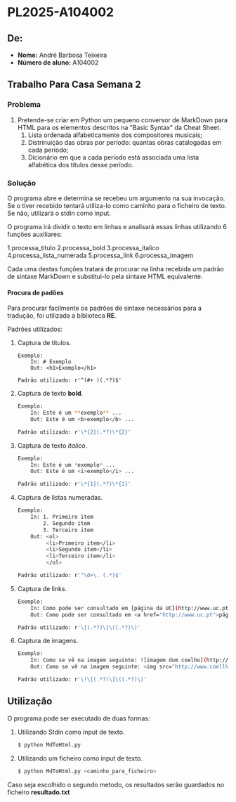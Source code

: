 # PL2025-A104002

## De:
- **Nome:** André Barbosa Teixeira
- **Número de aluno:** A104002

## Trabalho Para Casa Semana 2 ##

### Problema ###
1. Pretende-se criar em Python um pequeno conversor de MarkDown para HTML para os elementos descritos na "Basic Syntax" da Cheat Sheet.
    1. Lista ordenada alfabeticamente dos compositores musicais;
    2. Distrinuição das obras por período: quantas obras catalogadas em cada período;
    3. Dicionário em que a cada período está associada uma lista alfabética dos títulos desse período.

### Solução ###

O programa abre e determina se recebeu um argumento na sua invocação. Se o tiver recebido tentará utiliza-lo como caminho para o ficheiro de texto. Se não, utilizará o stdin como input.

O programa irá dividir o texto em linhas e analisará essas linhas utilizando 6 funções auxiliares:

1.processa_titulo
2.processa_bold
3.processa_italico
4.processa_lista_numerada
5.processa_link
6.processa_imagem

Cada uma destas funções tratará de procurar na linha recebida um padrão de sintaxe MarkDown e substitui-lo pela sintaxe HTML equivalente.

#### Procura de padões ####

Para procurar facilmente os padrões de sintaxe necessários para a tradução, foi utilizada a biblioteca **RE**.

Padrões utilizados:
1. Captura de titulos.
    ```
    Exemplo:
        In: # Exemplo
        Out: <h1>Exemplo</h1>

    Padrão utilizado: r'^(#+ )(.*?)$'
    ```
2. Captura de texto **bold**.
    ```sh
    Exemplo:
        In: Este é um **exemplo** ...
        Out: Este é um <b>exemplo</b> ...

    Padrão utilizado: r'\*{2}(.*?)\*{2}'
    ```
3. Captura de texto *italico*.
    ```sh
    Exemplo:
        In: Este é um *exemplo* ...
        Out: Este é um <i>exemplo</i> ...

    Padrão utilizado: r'\*{1}(.*?)\*{1}'
    ```
4. Captura de listas numeradas.
    ```sh
    Exemplo:
        In: 1. Primeiro item
            2. Segundo item
            3. Terceiro item
        Out: <ol>
             <li>Primeiro item</li>
             <li>Segundo item</li>
             <li>Terceiro item</li>
             </ol>

    Padrão utilizado: r'^\d+\. (.*)$'
    ```
5. Captura de links.
    ```sh
    Exemplo:
        In: Como pode ser consultado em [página da UC](http://www.uc.pt)
        Out: Como pode ser consultado em <a href="http://www.uc.pt">página da UC</a>

    Padrão utilizado: r'\[(.*?)\]\((.*?)\)'
    ```
6. Captura de imagens.
    ```sh
    Exemplo:
        In: Como se vê na imagem seguinte: ![imagem dum coelho](http://www.coellho.com) ...
        Out: Como se vê na imagem seguinte: <img src="http://www.coellho.com" alt="imagem dum coelho"/> ...

    Padrão utilizado: r'\!\[(.*?)\]\((.*?)\)'
    ```

## Utilização ##
O programa pode ser executado de duas formas:
1. Utilizando Stdin como input de texto.
    ```sh
    $ python MdToHtml.py
    ```
2. Utilizando um ficheiro como input de texto.
    ```sh
    $ python MdToHtml.py <caminho_para_ficheiro>
    ```

Caso seja escolhido o segundo metodo, os resultados serão guardados no ficheiro **resultado.txt**
